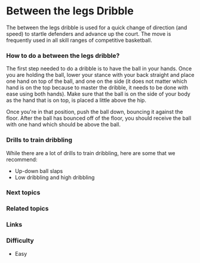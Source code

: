 
# Between the legs Dribble
The between the legs dribble is used for a quick change of direction (and speed) to startle defenders and advance up the court. The move is frequently used in all skill ranges of competitive basketball.
### How to do a between the legs dribble?
The first step needed to do a dribble is to have the ball in your hands. Once you are holding the ball, lower your stance with your back straight and place one hand on top of the ball, and one on the side (it does not matter which hand is on the top because to master the dribble, it needs to be done with ease using both hands). Make sure that the ball is on the side of your body as the hand that is on top, is placed a little above the hip.

Once you're in that position, push the ball down, bouncing it against the floor. After the ball has bounced off of the floor, you should receive the ball with one hand which should be above the ball. 
### Drills to train dribbling 
While there are a lot of drills to train dribbling, here are some that we recommend:

- Up-down ball slaps
- Low dribbling and high dribbling

### Next topics

### Related topics

### Links

### Difficulty
- Easy

<!--stackedit_data:
eyJoaXN0b3J5IjpbMTIzMjg5OTY5NV19
-->